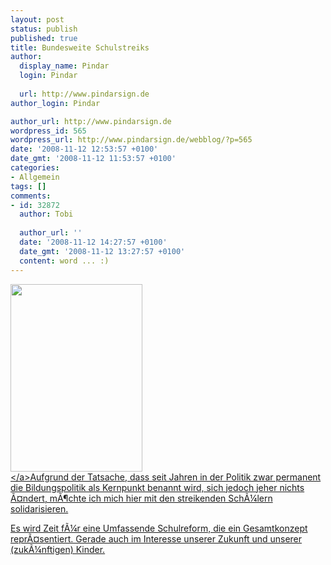 ```yaml
---
layout: post
status: publish
published: true
title: Bundesweite Schulstreiks
author:
  display_name: Pindar
  login: Pindar
  
  url: http://www.pindarsign.de
author_login: Pindar

author_url: http://www.pindarsign.de
wordpress_id: 565
wordpress_url: http://www.pindarsign.de/webblog/?p=565
date: '2008-11-12 12:53:57 +0100'
date_gmt: '2008-11-12 11:53:57 +0100'
categories:
- Allgemein
tags: []
comments:
- id: 32872
  author: Tobi
  
  author_url: ''
  date: '2008-11-12 14:27:57 +0100'
  date_gmt: '2008-11-12 13:27:57 +0100'
  content: word ... :)
---
```

<p><a href="http:&#47;&#47;www.pindarsign.de&#47;webblog&#47;wp-content&#47;uploads&#47;2008&#47;11&#47;front.jpg"><img class="alignleft size-medium wp-image-566" title="front" src="http:&#47;&#47;www.pindarsign.de&#47;webblog&#47;wp-content&#47;uploads&#47;2008&#47;11&#47;front-211x300.jpg" alt="" width="211" height="300" &#47;><br />
<&#47;a>Aufgrund der Tatsache, dass seit Jahren in der Politik zwar permanent die Bildungspolitik als Kernpunkt benannt wird, sich jedoch jeher nichts &Atilde;&curren;ndert, m&Atilde;&para;chte ich mich hier mit den streikenden Sch&Atilde;&frac14;lern solidarisieren.</p>
<p>Es wird Zeit f&Atilde;&frac14;r eine Umfassende Schulreform, die ein Gesamtkonzept repr&Atilde;&curren;sentiert. Gerade auch im Interesse unserer Zukunft und unserer (zuk&Atilde;&frac14;nftigen) Kinder.</p>
